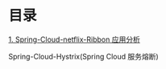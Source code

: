 # 目录

[1. Spring-Cloud-netflix-Ribbon 应用分析](https://freelymajorparus.github.io/Note/Spring-Cloud-Ribbon.html)

Spring-Cloud-Hystrix(Spring Cloud 服务熔断)
